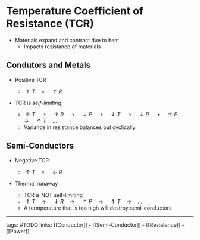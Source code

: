 # Temperature Coefficient of Resistance (TCR)
- Materials expand and contract due to heat
	- Impacts resistance of materials

## Condutors and Metals
- Positive TCR
	- $\uparrow T \quad=\quad \uparrow R$

- TCR is *self-limiting*
	- $\uparrow T \quad\rightarrow\quad \uparrow R \quad\rightarrow\quad \downarrow P \quad\rightarrow\quad \downarrow T \quad\rightarrow\quad \downarrow R \quad\rightarrow\quad \uparrow P \quad\rightarrow\quad \uparrow T \quad...$
	- Variance in resistance balances out cyclically

## Semi-Conductors
- Negative TCR
	- $\uparrow T \quad=\quad \downarrow R$

- Thermal runaway
	- TCR is NOT self-limiting
	- $\uparrow T \quad\rightarrow\quad \downarrow R \quad\rightarrow\quad \uparrow P \quad\rightarrow\quad \uparrow T \quad\rightarrow\quad ...$
	- A termperature that is too high will destroy semi-conductors

---
tags: #TODO
links: [[Conductor]] - [[Semi-Conductor]] - [[Resistance]] - [[Power]]